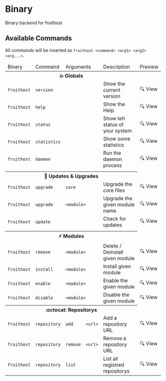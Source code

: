 # Binary
Binary backend for fruithost

## Available Commands
All commands will be inserted as `fruithost <command> <arg1> <arg2> <arg...>`.

<table>
  <thead>
    <tr>
      <td>Binary</td>
      <td>Command</td>
      <td colspan="2">Arguments</td>
      <td>Description</td>
      <td>Preview</td>
    </tr>
  </thead>
  <tbody>
    <tr>
      <th colspan="5">💥 Globals</th>
    </tr>
    <tr>
      <td><code>fruithost</code></td>
      <td colspan="3"><code>version</code></td>
      <td>Show the current version</td>
      <td>🔍 View</td>
    </tr>
    <tr>
      <td><code>fruithost</code></td>
      <td colspan="3"><code>help</code></td>
      <td>Show the Help</td>
      <td>🔍 View</td>
    </tr>
    <tr>
      <td><code>fruithost</code></td>
      <td colspan="3"><code>status</code></td>
      <td>Show teh status of your system</td>
      <td>🔍 View</td>
    </tr>
    <tr>
      <td><code>fruithost</code></td>
      <td colspan="3"><code>statistics</code></td>
      <td>Show some statistics</td>
      <td>🔍 View</td>
    </tr>
    <tr>
      <td><code>fruithost</code></td>
      <td colspan="3"><code>daemon</code></td>
      <td>Run the daemon process</td>
      <td>🔍 View</td>
    </tr>
    <tr>
      <td colspan="5"></td>  
    </tr>
    <tr>
      <th colspan="5">🔄 Updates & Upgrades</th>  
    </tr>
    <tr>
      <td><code>fruithost</code></td>
      <td><code>upgrade</code></td>
      <td colspan="2"><code>core</code></td>
      <td>Upgrade the core files</td>
      <td>🔍 View</td>
    </tr>
    <tr>
      <td><code>fruithost</code></td>
      <td><code>upgrade</code></td>
      <td colspan="2"><code>&lt;module&gt;</code></td>
      <td>Upgrade the given module name</td>
      <td>🔍 View</td>
    </tr>
    <tr>
      <td><code>fruithost</code></td>
      <td colspan="3"><code>update</code></td>
      <td>Check for updates</td>
      <td>🔍 View</td>
    </tr>
    <tr>
      <td colspan="5"></td>  
    </tr>
    <tr>
      <th colspan="5">⚡️ Modules</th>
    </tr>
    <tr>
      <td><code>fruithost</code></td>
      <td><code>remove</code></td>
      <td colspan="2"><code>&lt;module&gt;</code></td>
      <td>Delete / Deinstall given module</td>
      <td>🔍 View</td>
    </tr>
    <tr>
      <td><code>fruithost</code></td>
      <td><code>install</code></td>
      <td colspan="2"><code>&lt;module&gt;</code></td>
      <td>Install given module</td>
      <td>🔍 View</td>
    </tr>
    <tr>
      <td><code>fruithost</code></td>
      <td><code>enable</code></td>
      <td colspan="2"><code>&lt;module&gt;</code></td>
      <td>Enable the given module</td>
      <td>🔍 View</td>
    </tr>
    <tr>
      <td><code>fruithost</code></td>
      <td><code>disable</code></td>
      <td colspan="2"><code>&lt;module&gt;</code></td>
      <td>Disable the given module</td>
      <td>🔍 View</td>
    </tr>
    <tr>
      <th colspan="5">:octocat: Repositorys</th>  
    </tr>
    <tr>
      <td><code>fruithost</code></td>
      <td><code>repository</code></td>
      <td><code>add</code></td>
      <td><code>&lt;url&gt;</code></td>
      <td>Add a repository URL</td>
      <td>🔍 View</td>
    </tr>
    <tr>
      <td><code>fruithost</code></td>
      <td><code>repository</code></td>
      <td><code>remove</code></td>
      <td><code>&lt;url&gt;</code></td>
      <td>Remove a repository URL</td>
      <td>🔍 View</td>
    </tr>
    <tr>
      <td><code>fruithost</code></td>
      <td><code>repository</code></td>
      <td colspan="2"><code>list</code></td>
      <td>List all registred repositorys</td>
      <td>🔍 View</td>
    </tr>
  </tbody>
</table>
